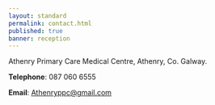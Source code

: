 ```yaml
---
layout: standard
permalink: contact.html
published: true
banner: reception
---
```


Athenry Primary Care Medical Centre, Athenry, Co. Galway.

**Telephone**:  087 060 6555

**Email**: Athenryppc@gmail.com
